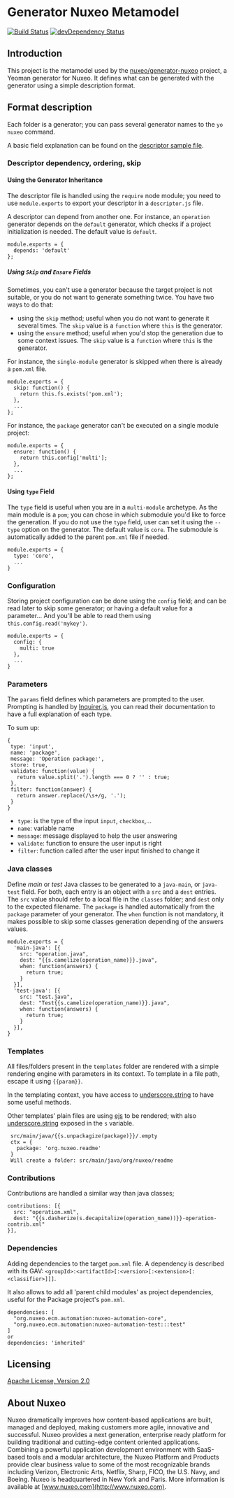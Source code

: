 # Generator Nuxeo Metamodel
[![Build Status](https://qa.nuxeo.org/jenkins/buildStatus/icon?job=master/tools_generator-nuxeo-meta-master)](https://qa.nuxeo.org/jenkins/job/master/job/tools_generator-nuxeo-meta-master/)
[![devDependency Status](https://img.shields.io/david/dev/nuxeo/generator-nuxeo-meta.svg?style=flat-square)](https://david-dm.org/nuxeo/generator-nuxeo-meta#info=devDependencies)

## Introduction
This project is the metamodel used by the [nuxeo/generator-nuxeo](https://github.com/nuxeo/generator-nuxeo) project, a Yeoman generator for Nuxeo. It defines what can be generated with the generator using a simple description format.

## Format description
Each folder is a generator; you can pass several generator names to the `yo nuxeo` command.

A basic field explanation can be found on the [descriptor sample file](https://github.com/nuxeo/generator-nuxeo-meta/blob/master/sample-descriptor.js).

### Descriptor dependency, ordering, skip
#### Using the Generator Inheritance
The descriptor file is handled using the `require` node module; you need to use `module.exports` to export your descriptor in a `descriptor.js` file.

A descriptor can depend from another one. For instance, an `operation` generator depends on the `default` generator, which checks if a project initialization is needed. The default value is `default`.

```
module.exports = {
  depends: 'default'
};
```

##### Using `Skip` and `Ensure` Fields
Sometimes, you can't use a generator because the target project is not suitable, or you do not want to generate something twice. You have two ways to do that:
- using the `skip` method; useful when you do not want to generate it several times. The `skip` value is a `function` where `this` is the generator.
- using the `ensure` method; useful when you'd stop the generation due to some context issues. The `skip` value is a `function` where `this` is the generator.

For instance, the `single-module` generator is skipped when there is already a `pom.xml` file.

```
module.exports = {
  skip: function() {
    return this.fs.exists('pom.xml');
  },
  ...
};
```

For instance, the `package` generator can't be executed on a single module project:

```
module.exports = {
  ensure: function() {
    return this.config['multi'];
  },
  ...
};
```

#### Using `type` Field
The `type` field is useful when you are in a `multi-module` archetype. As the main module is a `pom`; you can chose in which submodule you'd like to force the generation. If you do not use the `type` field, user can set it using the `--type` option on the generator. The default value is `core`. The submodule is automatically added to the parent `pom.xml` file if needed.

```
module.exports = {
  type: 'core',
  ...
}
```

### Configuration
Storing project configuration can be done using the `config` field; and can be read later to skip some generator; or having a default value for a parameter... And you'll be able to read them using `this.config.read('mykey')`.

```
module.exports = {
  config: {
    multi: true
  },    
  ...
}
```

### Parameters
The `params` field defines which parameters are prompted to the user. Prompting is handled by [Inquirer.js](https://github.com/SBoudrias/Inquirer.js), you can read their documentation to have a full explanation of each type.

To sum up:

```
{
 type: 'input',
 name: 'package',
 message: 'Operation package:',
 store: true,
 validate: function(value) {
   return value.split('.').length === 0 ? '' : true;
 },
 filter: function(answer) {
   return answer.replace(/\s+/g, '.');
 }
}
```

- `type`: is the type of the input `input`, `checkbox`,...
- `name`: variable name
- `message`: message displayed to help the user answering
- `validate`: function to ensure the user input is right
- `filter`: function called after the user input finished to change it

### Java classes
Define _main_ or _test_ Java classes to be generated to a `java-main`, or `java-test` field. For both, each entry is an object with a `src` and a `dest` entries. The `src` value should refer to a local file in the `classes` folder; and `dest` only to the expected filename. The `package` is handled automatically from the `package` parameter of your generator. The `when` function is not mandatory, it makes possible to skip some classes generation depending of the answers values.

```
module.exports = {
  'main-java': [{
    src: "operation.java",
    dest: "{{s.camelize(operation_name)}}.java",
    when: function(answers) {
      return true;
    }
  }],
  'test-java': [{
    src: "test.java",
    dest: "Test{{s.camelize(operation_name)}}.java",
    when: function(answers) {
      return true;
    }
  }],
}
```

### Templates
All files/folders present in the `templates` folder are rendered with a simple rendering engine with parameters in its context. To template in a file path, escape it using `{{param}}`.

In the templating context, you have access to [underscore.string](https://github.com/epeli/underscore.string) to have some useful methods.

Other templates' plain files are using [ejs](https://github.com/mde/ejs/blob/master/docs/syntax.md) to be rendered; with also [underscore.string](https://github.com/epeli/underscore.string) exposed in the `s` variable.

```
 src/main/java/{{s.unpackagize(package)}}/.empty
 ctx = {
   package: 'org.nuxeo.readme'
 }
 Will create a folder: src/main/java/org/nuxeo/readme
```

### Contributions
Contributions are handled a similar way than java classes;

```
contributions: [{
  src: "operation.xml",
  dest: "{{s.dasherize(s.decapitalize(operation_name))}}-operation-contrib.xml"
}],
```

### Dependencies
Adding dependencies to the target `pom.xml` file. A dependency is described with its GAV: `<groupId>:<artifactId>[:<version>[:<extension>[:<classifier>]]]`.

It also allows to add all 'parent child modules' as project dependencies, useful for the Package project's `pom.xml`.

```
dependencies: [
  "org.nuxeo.ecm.automation:nuxeo-automation-core",
  "org.nuxeo.ecm.automation:nuxeo-automation-test:::test"
]
or
dependencies: 'inherited'
```

## Licensing
[Apache License, Version 2.0](http://www.apache.org/licenses/LICENSE-2.0)

## About Nuxeo
Nuxeo dramatically improves how content-based applications are built, managed and deployed, making customers more agile, innovative and successful. Nuxeo provides a next generation, enterprise ready platform for building traditional and cutting-edge content oriented applications. Combining a powerful application development environment with SaaS-based tools and a modular architecture, the Nuxeo Platform and Products provide clear business value to some of the most recognizable brands including Verizon, Electronic Arts, Netflix, Sharp, FICO, the U.S. Navy, and Boeing. Nuxeo is headquartered in New York and Paris. More information is available at [www.nuxeo.com](http://www.nuxeo.com).
